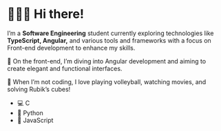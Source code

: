 # 👋🇧🇷 Hi there! 

I’m a **Software Engineering** student currently exploring technologies like **TypeScript, Angular,** and various tools and frameworks with a focus on Front-end development to enhance my skills.

🔧 On the front-end, I’m diving into Angular development and aiming to create elegant and functional interfaces.

🏐 When I’m not coding, I love playing volleyball, watching movies, and solving Rubik’s cubes!

- 💻 C
- 🐍 Python
- 🦏 JavaScript
